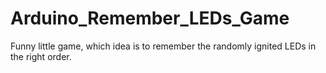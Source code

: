 # Arduino_Remember_LEDs_Game
Funny little game, which idea is to remember the randomly ignited LEDs in the right order.
